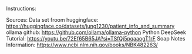 Instructions:





Sources: 
Data set froom huggingface: https://huggingface.co/datasets/jung1230/patient_info_and_summary 
ollama github: https://github.com/ollama/ollama-python
Python DeepSeek Tutorial: https://youtu.be/72Ef65B65JA?si=TSfQj5pqaaogT1rF
Soap Notes Information: https://www.ncbi.nlm.nih.gov/books/NBK482263/

